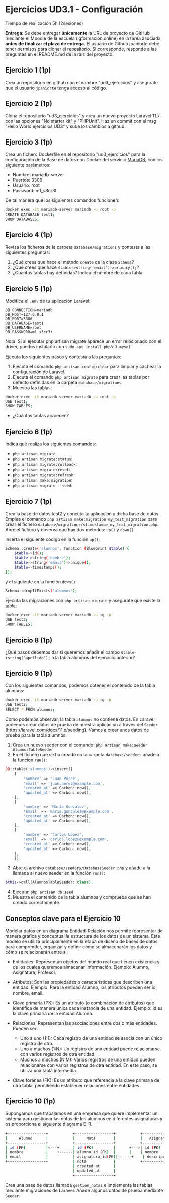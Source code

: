 # Ejercicios UD3.1 - Configuración
Tiempo de realización 5h (2sesiones)

**Entrega**: Se debe entregar **únicamente** la URL de proyecto de GitHub mediante el Moodle de la escuela (igformacion.online) en la tarea asociada  **antes de finalizar el plazo de entrega**. El usuario de Github jpaniorte debe tener permisos para clonar el repositorio. Si corresponde, responde a las preguntas en el README.md de la raíz del proyecto.

## Ejercicio 1 (1p)

Crea un repositorio en github con el nombre "ud3_ejercicios" y asegurate que el usuario `jpaniorte` tenga acceso al código.

## Ejercicio 2 (1p)

Clona el repositorio "ud3_ejercicios" y crea un nuevo proyecto Laravel 11.x con las opciones "No starter kit" y "PHPUnit". Haz un commit con el msg "Hello World ejercicios UD3" y sube los cambios a github.

## Ejercicio 3 (1p)

Crea un fichero Dockerfile en el repositorio "ud3_ejercicios" para la configuración de la Base de datos con Docker del servicio [MariaDB](https://hub.docker.com/_/mariadb), con los siguiente parámetros:

- Nombre: mariadb-server
- Puertos: 3306
- Usuario: root
- Password: m1_s3cr3t

De tal manera que los siguientes comandos funcionen:

```bash
docker exec -it mariadb-server mariadb -u root -p
CREATE DATABASE test1;
SHOW DATABASES;
```

## Ejercicio 4 (1p)

Revisa los ficheros de la carpeta `database/migrations` y contesta a las siguientes preguntas:


1. ¿Qué crees que hace el método `create` de la clase `Schema`? 
2. ¿Qué crees que hace `$table->string('email')->primary();`?
3. ¿Cuantas tablas hay definidas? Indica el nombre de cada tabla


## Ejercicio 5 (1p)

Modifica el `.env` de tu aplicación Laravel:

```
DB_CONNECTION=mariadb
DB_HOST=127.0.0.1
DB_PORT=3306
DB_DATABASE=test1
DB_USERNAME=root
DB_PASSWORD=m1_s3cr3t
```
Nota: Si al ejecutar php artisan migrate aparece un error relacionado con el driver, puedes instalarlo con `sudo apt install php8.3-mysql`

Ejecuta los siguientes pasos y contesta a las preguntas:

1. Ejecuta el comando `php artisan config:clear` para limpiar y cachear la configuración de Laravel.
2. Ejecuta el comando `php artisan migrate` para crear las tablas por defecto definidas en la carpeta `database/migrations`
3. Muestra las tablas:

```bash
docker exec -it mariadb-server mariadb -u root -p
USE test1;
SHOW TABLES;
```

- ¿Cuántas tablas aparecen?

## Ejercicio 6 (1p)

Indica qué realiza los siguientes comandos:

- `php artisan migrate`: 
- `php artisan migrate:status`:
- `php artisan migrate:rollback`:
- `php artisan migrate:reset`:
- `php artisan migrate:refresh`:
- `php artisan make:migration`:
- `php artisan migrate --seed`:

## Ejercicio 7 (1p)

Crea la base de datos test2 y conecta tu aplicación a dicha base de datos. Emplea el comando `php artisan make:migration my_test_migration` para crear el fichero `database/migrations/<timestamp>_my_test_migration.php`. Abre el fichero y observa que hay dos métodos: `up()` y `down()`

Inserta el siguiente código en la función `up()`;

```bash
Schema::create('alumnos', function (Blueprint $table) {
    $table->id(); 
    $table->string('nombre'); 
    $table->string('email')->unique(); 
    $table->timestamps(); 
});
```

y el siguiente en la función `down()`:

```bash
Schema::dropIfExists('alumnos');
```

Ejecuta las migraciones con `php artisan migrate` y asegurate que existe la tabla:

```bash
docker exec -it mariadb-server mariadb -u ig -p
USE test2;
SHOW TABLES;
```
## Ejercicio 8 (1p)

¿Qué pasos debemos dar si queremos añadir el campo `$table->string('apellido');` a la tabla alumnos del ejercicio anterior?

## Ejercicio 9 (1p)

Con los siguientes comandos, podemos obtener el contenido de la tabla alumnos:

```bash
docker exec -it mariadb-server mariadb -u ig -p
USE test2;
SELECT * FROM alumnos;
```

Como podemos observar, la tabla `alumnos` no contiene datos. En Laravel, podemos crear datos de prueba de nuestra aplicación a través del `Seeder` (https://laravel.com/docs/11.x/seeding). Vamos a crear unos datos de prueba para la tabla alumnos:

1. Crea un nuevo seeder con el comando: `php artisan make:seeder AlumnosTableSeeder`
2. En el fichero que se ha creado en la carpeta `database/seeders` añade a la funcion `run()`:

```php
DB::table('alumnos')->insert([
    [
        'nombre' => 'Juan Pérez',
        'email' => 'juan.perez@example.com',
        'created_at' => Carbon::now(),
        'updated_at' => Carbon::now(),
    ],
    [
        'nombre' => 'María González',
        'email' => 'maria.gonzalez@example.com',
        'created_at' => Carbon::now(),
        'updated_at' => Carbon::now(),
    ],
    [
        'nombre' => 'Carlos López',
        'email' => 'carlos.lopez@example.com',
        'created_at' => Carbon::now(),
        'updated_at' => Carbon::now(),
    ],
    ]);
```

3. Abre el archivo `database/seeders/DatabaseSeeder.php` y añade a la llamada al nuevo seeder en la función `run()`:

```php
$this->call(AlumnosTableSeeder::class);
```

4. Ejecuta: `php artisan db:seed`
5. Muestra el contenido de la tabla alumnos y comprueba que se han creado correctamente.

## Conceptos clave para el Ejercicio 10

Modelar datos en un diagrama Entidad-Relación nos permite representar de manera gráfica y conceptual la estructura de los datos de un sistema. Este modelo se utiliza principalmente en la etapa de diseño de bases de datos para comprender, organizar y definir cómo se almacenarán los datos y cómo se relacionarán entre sí.

- Entidades: Representan objetos del mundo real que tienen existencia y de los cuales queremos almacenar información.
Ejemplo: Alumno, Asignatura, Profesor.

- Atributos: Son las propiedades o características que describen una entidad.
Ejemplo: Para la entidad Alumno, los atributos pueden ser id, nombre, email.

- Clave primaria (PK):
Es un atributo (o combinación de atributos) que identifica de manera única cada instancia de una entidad.
Ejemplo: id es la clave primaria de la entidad Alumno.

- Relaciones:
Representan las asociaciones entre dos o más entidades. Pueden ser:

    - Uno a uno (1:1): Cada registro de una entidad se asocia con un único registro de otra.
    - Uno a muchos (1:N): Un registro de una entidad puede relacionarse con varios registros de otra entidad.
    - Muchos a muchos (N:M): Varios registros de una entidad pueden relacionarse con varios registros de otra entidad. En este caso, se utiliza una tabla intermedia.

- Clave foránea (FK): Es un atributo que referencia a la clave primaria de otra tabla, permitiendo establecer relaciones entre entidades.

## Ejercicio 10 (1p)

Supongamos que trabajamos en una empresa que quiere implementar un sistema para gestionar las notas de los alumnos en diferentes asignaturas y os proporciona el siguiente diagrama E-R.

```bash
+-----------------+           +-----------------+           +-----------------+
|     Alumno      |           |     Nota        |           |   Asignatura    |
+-----------------+           +-----------------+           +-----------------+
| id (PK)         |<---+      | id (PK)         |      +--->| id (PK)         |
| nombre          |    +------| alumno_id (FK)  |      |    | nombre          |
| email           |           | asignatura_id(FK)|------+    | descripcion     |
+-----------------+           | nota            |           +-----------------+
                              | created_at      |
                              | updated_at      |
                              +-----------------+
```
Crea una base de datos llamada `gestion_notas` e implementa las tablas mediante migraciones de Laravel. Añade algunos datos de prueba mediante `Seeder`.
